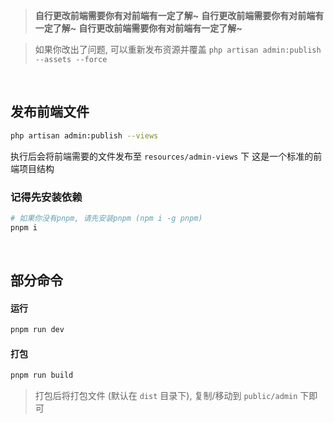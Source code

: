 
> __自行更改前端需要你有对前端有一定了解~__
> __自行更改前端需要你有对前端有一定了解~__
> __自行更改前端需要你有对前端有一定了解~__



> 如果你改出了问题, 可以重新发布资源并覆盖 
> `php artisan admin:publish --assets --force`

<br>

## __发布前端文件__

```bash
php artisan admin:publish --views
```

执行后会将前端需要的文件发布至 `resources/admin-views` 下
这是一个标准的前端项目结构

### __记得先安装依赖__

```bash
# 如果你没有pnpm, 请先安装pnpm (npm i -g pnpm)
pnpm i
```

<br>

## __部分命令__


#### __运行__

```bash
pnpm run dev
```

#### __打包__

```bash
pnpm run build
```


> 打包后将打包文件 (默认在 `dist` 目录下), 复制/移动到 `public/admin` 下即可
